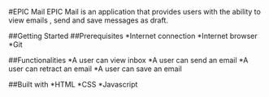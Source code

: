 #EPIC Mail
EPIC Mail is an application that provides users with the ability to view emails , send and save messages as draft.

##Getting Started
##Prerequisites
*Internet connection
*Internet browser
*Git

##Functionalities
*A user can view inbox
*A user can send an email
*A user can retract an email
*A user can save an email

##Built with
*HTML
*CSS
*Javascript

